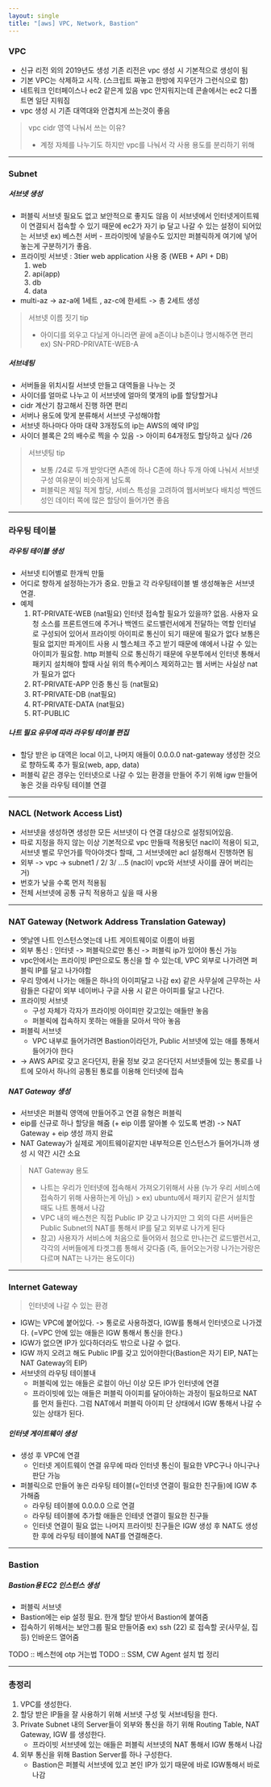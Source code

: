 ```yaml
---
layout: single
title: "[aws] VPC, Network, Bastion"
---
```


### VPC

 - 신규 리전 외의 2019년도 생성 기존 리전은 vpc 생성 시 기본적으로 생성이 됨
 - 기본 VPC는 삭제하고 시작. (스크립트 짜놓고 한방에 지우던가 그런식으로 함)
 - 네트워크 인터페이스나 ec2 같은게 있음 vpc 안지워지는데 콘솔에서는 ec2 디폴트면 일단 지워짐
 - vpc 생성 시 기존 대역대와 안겹치게 쓰는것이 좋음

> vpc cidr 영역 나눠서 쓰는 이유? 
> - 계정 자체를 나누기도 하지만 vpc를 나눠서 각 사용 용도를 분리하기 위해

---
### Subnet


##### 서브넷 생성

 - 퍼블릭 서브넷
   필요도 없고 보안적으로 좋지도 않음 
   이 서브넷에서 인터넷게이트웨이 연결되서 접속할 수 있기 때문에 ec2가 자기 ip 달고 나갈 수 있는 설정이 되어있는 서브넷
    ex) 베스천 서버 - 프라이빗에 넣을수도 있지만 퍼블릭하게 여기에 넣어 놓는게 구분하기가 좋음.
- 프라이빗 서브넷 : 3tier web application 사용 중 (WEB + API + DB) 
    1. web
    2. api(app)
    3. db
    4. data
- multi-az  -> az-a에 1세트 , az-c에 한세트 -> 총 2세트 생성

> 서브넷 이름 짓기 tip
> - 아이디를 외우고 다닐게 아니라면 끝에 a존이냐 b존이냐 명시해주면 편리 
> ex) SN-PRD-PRIVATE-WEB-A


##### 서브네팅
- 서버들을 위치시킬 서브넷 만들고 대역들을 나누는 것
- 사이더를 얼마로 나누고 이 서브넷에 얼마의 몇개의 ip를 할당할거냐
- cidr 계산기 참고해서 진행 하면 편리
- 서버나 용도에 맞게 분류해서 서브넷 구성해야함
- 서브넷 하나마다 아마 대략 3개정도의 ip는 AWS의 예약 IP임
- 사이더 블록은 2의 배수로 찍을 수 있음 -> 아이피 64개정도 할당하고 싶다 /26

> 서브넷팅 tip
> - 보통 /24로 두개 받앗다면  A존에 하나 C존에 하나 두개 아예 나눠서 서브넷 구성 여유분이 비슷하게 남도록
> - 퍼블릭은 제일 적게 할당, 서비스 특성을 고려하여 웹서버보다 배치성 백엔드성인 데이터 쪽에 많은 할당이 들어가면 좋음

---
### 라우팅 테이블

##### 라우팅 테이블 생성 
- 서브넷 티어별로 한개씩 만듦
- 어디로 향하게 설정하는가가 중요. 만들고 각 라우팅테이블 별 생성해놓은 서브넷 연결.
- 예제
	1. RT-PRIVATE-WEB (nat필요)
 인터넷 접속할 필요가 있을까? 없음.
사용자 요청 소스를 프론트엔드에 주거나 백엔드 로드밸런서에게 전달하는 역할 인터널로 구성되어 있어서 프라이빗 아이피로 통신이 되기 때문에 필요가 없다
보통은 필요 없지만 파게이트 사용 시 헬스체크 주고 받기 때문에 얘에서 나갈 수 있는 아이피가 필요함. http 퍼블릭 으로 통신하기 때문에
우분투에서 인터넷 통해서 패키지 설치해야 할때 
사실 위의 특수케이스 제외하고는 웹 서버는 사실상 nat가 필요가 없다 
	2. RT-PRIVATE-APP 인증 통신 등 (nat필요)
	3. RT-PRIVATE-DB (nat필요)
	4. RT-PRIVATE-DATA (nat필요)
	5. RT-PUBLIC

##### 나트 필요 유무에 따라 라우팅 테이블 편집
- 할당 받은 ip 대역은 local 이고, 나머지 애들이 0.0.0.0 nat-gateway 생성한 것으로 향하도록 추가 필요(web, app, data)
- 퍼블릭 같은 경우는 인터넷으로 나갈 수 있는 환경을 만들어 주기 위해 igw 만들어 놓은 것을 라우팅 테이블 연결

---
### NACL (Network Access List)
- 서브넷을 생성하면 생성한 모든 서브넷이 다 연결 대상으로 설정되어있음.
- 따로 지정을 하지 않는 이상 기본적으로 vpc 만들때 적용됫던 nacl이 적용이 되고, 서브넷 별로 무언가를 막아야겟다 할때, 그 서브넷에만 acl 설정해서 진행하면 됨
- 외부 -> vpc -> subnet1 / 2/ 3/ ...5 (nacl이 vpc와 서브넷 사이를 끊어 버리는 거)
- 번호가 낮을 수록 먼저 적용됨
- 전체 서브넷에 공통 규칙 적용하고 싶을 때 사용

---
### NAT Gateway (Network Address Translation Gateway)

- 엣날엔 나트 인스턴스엿는데 나트 게이트웨이로 이름이 바뀜
- 외부 통신 : 인터넷 -> 퍼블릭으로만 통신 -> 퍼블릭 ip가 있어야 통신 가능
- vpc안에서는 프라이빗 IP만으로도 통신을 할 수 있는데, VPC 외부로 나가려면 퍼블릭 IP를 달고 나가야함
- 우리 망에서 나가는 애들은 하나의 아이피달고 나감 
 ex) 같은 사무실에 근무하는 사람들은 다같이 외부 네이버나 구글 사용 시 같은 아이피를 달고 나간다.
- 프라이빗 서브넷 
	- 구성 자체가 각자가 프라이빗 아이피만 갖고있는 애들만 놓음
	- 퍼블릭에 접속하지 못하는 애들을 모아서 막아 놓음
- 퍼블릭 서브넷 
	-  VPC 내부로 들어가려면 Bastion이라던가,  Public 서브넷에 있는 애를 통해서 들어가야 한다
- -> AWS API로 갖고 온다던지, 환율 정보 갖고 온다던지 서브넷들에 있는 통로를 나트에 모아서 하나의 공통된 통로를 이용해 인터넷에 접속

##### NAT Gateway 생성
- 서브넷은 퍼블릭 영역에 만들어주고 연결 유형은 퍼블릭
- eip를 신규로 하나 할당을 해줌 (+ eip 이름 알아볼 수 있도록 변경)
-> NAT Gateway + eip 생성 까지 완료 
- NAT Gateway가 실제로 게이트웨이같지만 내부적으론 인스턴스가 들어가니까 생성 시 약간 시간 소요


> NAT Gateway 용도
> - 나트는 우리가 인터넷에 접속해서 가져오기위해서 사용 (누가 우리 서비스에 접속하기 위해 사용하는게 아님)
	> ex) ubuntu에서 패키지 같은거 설치할 때도 나트 통해서 나감
> - VPC 내의 배스천은 직접 Public IP 갖고 나가지만 그 외의 다른 서버들은 Public Subnet의 NAT를 통해서 IP를 달고 외부로 나가게 된다
> - 참고) 사용자가 서비스에 처음으로 들어와서 첨으로 만나는건 로드밸런서고, 각각의 서버들에게 타겟그룹 통해서 갖다줌 (즉, 들어오는거랑 나가는거랑은 다르며 NAT는 나가는 용도이다)

---
### Internet Gateway
> 인터넷에 나갈 수 있는 환경
-  IGW는 VPC에 붙어있다. -> 통로로 사용하겠다, IGW를 통해서 인터넷으로 나가겠다.
	(=VPC 안에 있는 애들은 IGW 통해서 통신을 한다.)
- IGW가 없으면 IP가 있다하더라도 밖으로 나갈 수 없다.
- IGW 까지 오려고 해도 Public IP를 갖고 있어야한다(Bastion은 자기 EIP, NAT는 NAT Gateway의 EIP)
- 서브넷의 라우팅 테이블내
	- 퍼블릭에 있는 애들은 로컬이 아닌 이상 모든 IP가 인터넷에 연결
	- 프라이빗에 있는 애들은 퍼블릭 아이피를 달아야하는 과정이 필요하므로 NAT를 먼저 들린다. 그럼 NAT에서 퍼블릭 아이피 단 상태에서 IGW 통해서 나갈 수 있는 상태가 된다.
 
##### 인터넷 게이트웨이 생성
-  생성 후 VPC에 연결
	- 인터넷 게이트웨이 연결 유무에 따라 인터넷 통신이 필요한 VPC구나 아니구나 판단 가능
 - 퍼블릭으로 만들어 놓은 라우팅 테이블(=인터넷 연결이 필요한 친구들)에 IGW 추가해줌
	 - 라우팅 테이블에 0.0.0.0 으로 연결 
	 - 라우팅 테이블에 추가할 애들은 인테넷 연결이 필요한 친구들
	 - 인터넷 연결이 필요 없는 나머지 프라이빗 친구들은 IGW 생성 후 NAT도 생성 한 후에 라우팅 테이블에 NAT를 연결해준다.

---
### Bastion

##### Bastion용 EC2 인스턴스 생성
- 퍼블릭 서브넷
- Bastion에는 eip 설정 필요. 한개 할당 받아서 Bastion에 붙여줌
- 접속하기 위해서는 보안그룹 필요 만들어줌 
ex) ssh (22) 로 접속할 곳(사무실, 집 등) 인바운드 열어줌

TODO :: 베스천에 otp 거는법
TODO :: SSM, CW Agent 설치 법 정리

---
### 총정리

1. VPC를 생성한다.
2. 할당 받은 IP들을 잘 사용하기 위해 서브넷 구성 및 서브네팅을 한다.
3. Private Subnet 내의 Server들이 외부와 통신을 하기 위해 Routing Table, NAT Gateway, IGW 를 생성한다.
	- 프라이빗 서브넷에 있는 애들은 퍼블릭 서브넷의 NAT 통해서 IGW 통해서 나감
4. 외부 통신을 위해 Bastion Server를 하나 구성한다.
	- Bastion은 퍼블릭 서브넷에 있고 본인 IP가 있기 때문에 바로 IGW통해서 바로 나감
